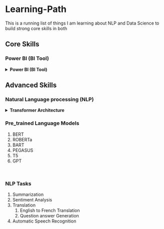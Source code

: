 # Learning-Path
This is a running list of things I am learning about NLP and Data Science to build strong core skills in both
## Core Skills<br>

### Power BI (BI Tool)<br>

<details><summary> <b> Power BI (BI Tool) </b> <br></summary>
<p>

| Resource          | Progress      | Completed     |
| -------------     | ------------- | ------------- |
| Power BI          |               |               |
| Amazon Sagemaker  |               |               |

</p>
</details>


## Advanced Skills<br>

### Natural Language processing (NLP)<br>

<details><summary> <b> Transformer Architecture </b> <br></summary>
<p>

| Concept                                   |  Resource                                                                       | Done |
| ------------------------------            | -------------                                                                   |      |
| Transformer architecture                  | Content Cell                                                                    |      |
| Content Cell                              | Content Cell                                                                    |      |

</p>
</details>



### Pre_trained Language Models<br>
<ol>
  <li>BERT</li>
  <li>ROBERTa</li>
  <li>BART
    
  </li>
  <li>PEGASUS</li>
  <li>T5</li>
  <li>GPT</li>
</ol><br>

### NLP Tasks<br>
<ol>
  <li>Summarization</li>
  <li>Sentiment Analysis</li>
  <li>Translation
    <ol>
      <li>English to French Translation</li>
      <li>Question answer Generation</li>
    </ol>
  </li>
  <li>Automatic Speech Recognition</li>
</ol>


